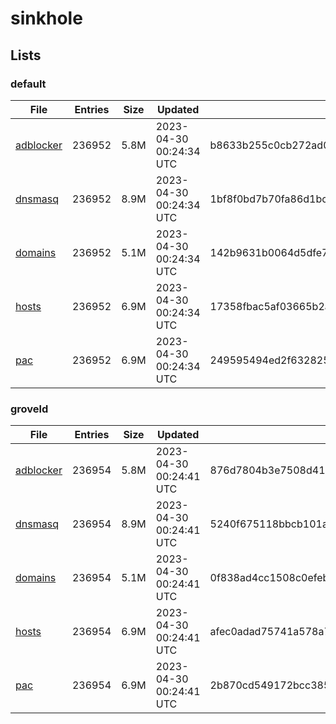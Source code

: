 # sinkhole

## Lists

### default

|File|Entries|Size|Updated|Hash|
|-|-|-|-|-|
|[adblocker](https://raw.githubusercontent.com/groveld/sinkhole/lists/default/adblocker.txt)|236952|5.8M|2023-04-30 00:24:34 UTC|b8633b255c0cb272ad07064fe562123a2e89e724f9b39fd12a0f9ce8d4092644|
|[dnsmasq](https://raw.githubusercontent.com/groveld/sinkhole/lists/default/dnsmasq.txt)|236952|8.9M|2023-04-30 00:24:34 UTC|1bf8f0bd7b70fa86d1bcbe0cfb13aeb7c54e4a111818ddc6dab5d83df7fdb0d0|
|[domains](https://raw.githubusercontent.com/groveld/sinkhole/lists/default/domains.txt)|236952|5.1M|2023-04-30 00:24:34 UTC|142b9631b0064d5dfe7e339b23e101db1c2eb394216cd00263d5741446916323|
|[hosts](https://raw.githubusercontent.com/groveld/sinkhole/lists/default/hosts.txt)|236952|6.9M|2023-04-30 00:24:34 UTC|17358fbac5af03665b2a193c4e7e8f4e27da10a9ba85a326ff8fa9721271a3b2|
|[pac](https://raw.githubusercontent.com/groveld/sinkhole/lists/default/pac.txt)|236952|6.9M|2023-04-30 00:24:34 UTC|249595494ed2f632825de146f09215f6b620c5ad509b6f59bc021565a07ba24c|

### groveld

|File|Entries|Size|Updated|Hash|
|-|-|-|-|-|
|[adblocker](https://raw.githubusercontent.com/groveld/sinkhole/lists/groveld/adblocker.txt)|236954|5.8M|2023-04-30 00:24:41 UTC|876d7804b3e7508d416fc39f427ec6c92bae5b21a335e40f68dfe00d9db950d4|
|[dnsmasq](https://raw.githubusercontent.com/groveld/sinkhole/lists/groveld/dnsmasq.txt)|236954|8.9M|2023-04-30 00:24:41 UTC|5240f675118bbcb101a652c7a5c530e2f05496b0b460c8198cbb5e371a0cd608|
|[domains](https://raw.githubusercontent.com/groveld/sinkhole/lists/groveld/domains.txt)|236954|5.1M|2023-04-30 00:24:41 UTC|0f838ad4cc1508c0efeba654805cf28f51981566757567b7f8c86be2cc2fe7f6|
|[hosts](https://raw.githubusercontent.com/groveld/sinkhole/lists/groveld/hosts.txt)|236954|6.9M|2023-04-30 00:24:41 UTC|afec0adad75741a578a70edd755e4cc2ca312721c49bfb2f0f4c9e96c99f366f|
|[pac](https://raw.githubusercontent.com/groveld/sinkhole/lists/groveld/pac.txt)|236954|6.9M|2023-04-30 00:24:41 UTC|2b870cd549172bcc385300d0bcdbe71f72ee7f646146491d41ba7493725be2b9|
